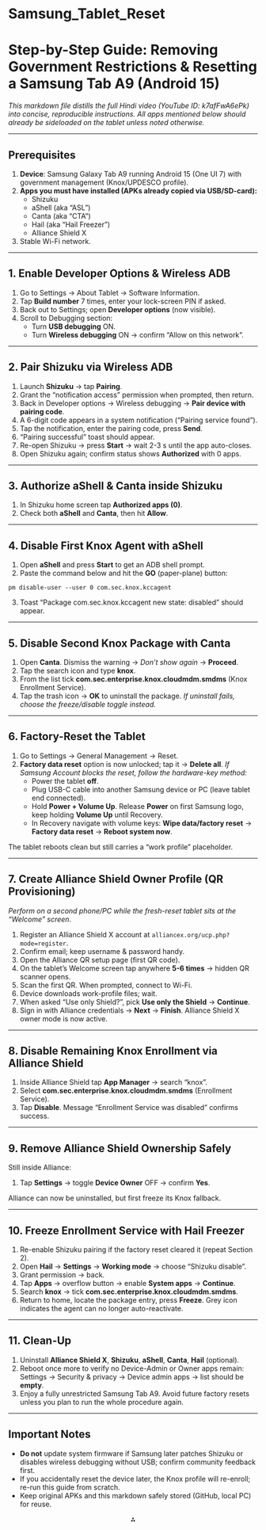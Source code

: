 # Samsung_Tablet_Reset

# Step-by-Step Guide: Removing Government Restrictions \& Resetting a Samsung Tab A9 (Android 15)

*This markdown file distills the full Hindi video (YouTube ID: k7afFwA6ePk) into concise, reproducible instructions. All apps mentioned below should already be sideloaded on the tablet unless noted otherwise.*

***

## Prerequisites

1. **Device**: Samsung Galaxy Tab A9 running Android 15 (One UI 7) with government management (Knox/UPDESCO profile).
2. **Apps you must have installed (APKs already copied via USB/SD-card):**
    - Shizuku
    - aShell (aka “ASL”)
    - Canta (aka “CTA”)
    - Hail (aka “Hail Freezer”)
    - Alliance Shield X
3. Stable Wi-Fi network.

***

## 1. Enable Developer Options \& Wireless ADB

1. Go to Settings → About Tablet → Software Information.
2. Tap **Build number** 7 times, enter your lock-screen PIN if asked.
3. Back out to Settings; open **Developer options** (now visible).
4. Scroll to Debugging section:
    - Turn **USB debugging** ON.
    - Turn **Wireless debugging** ON → confirm “Allow on this network”.

***

## 2. Pair Shizuku via Wireless ADB

1. Launch **Shizuku** → tap **Pairing**.
2. Grant the “notification access” permission when prompted, then return.
3. Back in Developer options → Wireless debugging → **Pair device with pairing code**.
4. A 6-digit code appears in a system notification (“Pairing service found”).
5. Tap the notification, enter the pairing code, press **Send**.
6. “Pairing successful” toast should appear.
7. Re-open Shizuku → press **Start** → wait 2-3 s until the app auto-closes.
8. Open Shizuku again; confirm status shows **Authorized** with 0 apps.

***

## 3. Authorize aShell \& Canta inside Shizuku

1. In Shizuku home screen tap **Authorized apps (0)**.
2. Check both **aShell** and **Canta**, then hit **Allow**.

***

## 4. Disable First Knox Agent with aShell

1. Open **aShell** and press **Start** to get an ADB shell prompt.
2. Paste the command below and hit the **GO** (paper-plane) button:
```
pm disable-user --user 0 com.sec.knox.kccagent
```

3. Toast “Package com.sec.knox.kccagent new state: disabled” should appear.

***

## 5. Disable Second Knox Package with Canta

1. Open **Canta**. Dismiss the warning → *Don’t show again* → **Proceed**.
2. Tap the search icon and type **knox**.
3. From the list tick **com.sec.enterprise.knox.cloudmdm.smdms** (Knox Enrollment Service).
4. Tap the trash icon → **OK** to uninstall the package.
*If uninstall fails, choose the freeze/disable toggle instead.*

***

## 6. Factory-Reset the Tablet

1. Go to Settings → General Management → Reset.
2. **Factory data reset** option is now unlocked; tap it → **Delete all**.
*If Samsung Account blocks the reset, follow the hardware-key method:*
    - Power the tablet **off**.
    - Plug USB-C cable into another Samsung device or PC (leave tablet end connected).
    - Hold **Power + Volume Up**. Release **Power** on first Samsung logo, keep holding **Volume Up** until Recovery.
    - In Recovery navigate with volume keys: **Wipe data/factory reset** → **Factory data reset** → **Reboot system now**.

The tablet reboots clean but still carries a “work profile” placeholder.

***

## 7. Create Alliance Shield Owner Profile (QR Provisioning)

*Perform on a second phone/PC while the fresh-reset tablet sits at the “Welcome” screen.*

1. Register an Alliance Shield X account at `alliancex.org/ucp.php?mode=register`.
2. Confirm email; keep username \& password handy.
3. Open the Alliance QR setup page (first QR code).
4. On the tablet’s Welcome screen tap anywhere **5-6 times** → hidden QR scanner opens.
5. Scan the first QR. When prompted, connect to Wi-Fi.
6. Device downloads work-profile files; wait.
7. When asked “Use only Shield?”, pick **Use only the Shield** → **Continue**.
8. Sign in with Alliance credentials → **Next** → **Finish**. Alliance Shield X owner mode is now active.

***

## 8. Disable Remaining Knox Enrollment via Alliance Shield

1. Inside Alliance Shield tap **App Manager** → search “knox”.
2. Select **com.sec.enterprise.knox.cloudmdm.smdms** (Enrollment Service).
3. Tap **Disable**. Message “Enrollment Service was disabled” confirms success.

***

## 9. Remove Alliance Shield Ownership Safely

Still inside Alliance:

1. Tap **Settings** → toggle **Device Owner** OFF → confirm **Yes**.

Alliance can now be uninstalled, but first freeze its Knox fallback.

***

## 10. Freeze Enrollment Service with Hail Freezer

1. Re-enable Shizuku pairing if the factory reset cleared it (repeat Section 2).
2. Open **Hail** → **Settings** → **Working mode** → choose “Shizuku disable”.
3. Grant permission → back.
4. Tap **Apps** → overflow button → enable **System apps** → **Continue**.
5. Search **knox** → tick **com.sec.enterprise.knox.cloudmdm.smdms**.
6. Return to home, locate the package entry, press **Freeze**.
Grey icon indicates the agent can no longer auto-reactivate.

***

## 11. Clean-Up

1. Uninstall **Alliance Shield X**, **Shizuku**, **aShell**, **Canta**, **Hail** (optional).
2. Reboot once more to verify no Device-Admin or Owner apps remain:
Settings → Security \& privacy → Device admin apps → list should be **empty**.
3. Enjoy a fully unrestricted Samsung Tab A9. Avoid future factory resets unless you plan to run the whole procedure again.

***

## Important Notes

- **Do not** update system firmware if Samsung later patches Shizuku or disables wireless debugging without USB; confirm community feedback first.
- If you accidentally reset the device later, the Knox profile will re-enroll; re-run this guide from scratch.
- Keep original APKs and this markdown safely stored (GitHub, local PC) for reuse.

<div style="text-align: center">⁂</div>

[^1]: https://www.youtube.com/watch?v=k7afFwA6ePk

